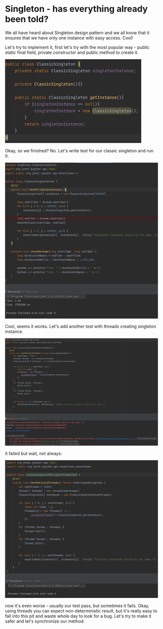 # Singleton - has everything already been told?

We all have heard about Singleton design pattern and we all know that it ensures that we have only one instance with easy access. Cool!

Let's try to implement it, first let's try with the most popular way - public static final field, private constructor and public method to create it.

![img.png](ClassicSingleton/img_classicSingletonCode.png)

Okay, so we finished? No.
Let's write test for our classic singleton and run it.

![img.png](ClassicSingleton/img_classicSingletonTest.png)

Cool, seems it works. Let's add another test with threads creating singleton instance.

![img.png](ClassicSingleton/img_classicSingletonMultipleThreadsTestFail.png)

it failed but wait, not always:

![img.png](ClassicSingleton/img_classicSingletonMultipleThreadsWorks.png)

now it's even worse - usually our test pass, but sometimes it fails. Okay, using threads you can expect non-deterministic result, but it's really easy to fall into this pit and waste whole day to look for a bug.
Let's try to make it safer and let's synchronize our method.